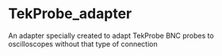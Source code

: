 # TekProbe_adapter
An adapter specially created to adapt TekProbe BNC probes to oscilloscopes without that type of connection
